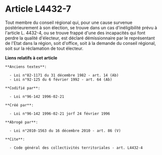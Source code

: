 # Article L4432-7

Tout membre du conseil régional qui, pour une cause survenue postérieurement à son élection, se trouve dans un cas
d'inéligibilité prévu à l'article L. 4432-4, ou se trouve frappé d'une des incapacités qui font perdre la qualité d'électeur,
est déclaré démissionnaire par le représentant de l'Etat dans la région, soit d'office, soit à la demande du conseil
régional, soit sur la réclamation de tout électeur.

**Liens relatifs à cet article**

	**Anciens textes**:

	  - Loi n°82-1171 du 31 décembre 1982 - art. 14 (Ab)
	  - Loi n°92-125 du 6 février 1992 - art. 64 (Ab)

	**Codifié par**:

	  - Loi n°96-142 1996-02-21

	**Créé par**:

	  - Loi n°96-142 1996-02-21 jorf 24 février 1996

	**Abrogé par**:

	  - Loi n°2010-1563 du 16 décembre 2010 - art. 86 (V)

	**Cite**:

	  - Code général des collectivités territoriales - art. L4432-4
